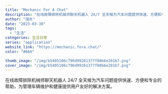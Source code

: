 ```yaml
---
title: "Mechanic For A Chat"
description: "在线故障排除机械师聊天机器人 24/7 全天候为汽车问题提供快速、方便和专业的帮助，为管理车辆维护和健康提供用户友好的解"
author: "瑞东"
date: "2023-03-30"
tags:
  - "生活"
categories: 生活日常
series: "application"
website_link: "https://mechanic.fora.chat/"
color: "#666"

thumb_image: "/img/b5405106c796d99261377f08b6e201b7.png"
cover_image: "/img/b5405106c796d99261377f08b6e201b7.png"
---
```


在线故障排除机械师聊天机器人 24/7 全天候为汽车问题提供快速、方便和专业的帮助，为管理车辆维护和健康提供用户友好的解决方案。 